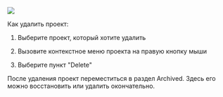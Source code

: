 ![](https://uploads.quarkly.io/landing/docs-interface-context-menu.png)

Как удалить проект:

1.  Выберите проект, который хотите удалить
    
2.  Вызовите контекстное меню проекта на правую кнопку мыши
    
3.  Выберите пункт "Delete"
    

После удаления проект переместиться в раздел Archived. Здесь его можно восстановить или удалить окончательно.